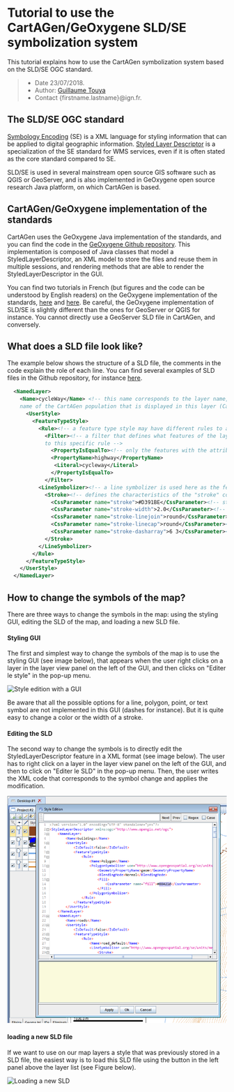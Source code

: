 # Tutorial to use the CartAGen/GeOxygene SLD/SE symbolization system
This tutorial explains how to use the CartAGen symbolization system based on the SLD/SE OGC standard.

> - Date 23/07/2018.
> - Author: [Guillaume Touya][1]
> - Contact {firstname.lastname}@ign.fr.

The SLD/SE OGC standard
-------------
[Symbology Encoding][3] (SE) is a XML language for styling information that can be applied to digital geographic information. [Styled Layer Descriptor][2] is a specialization of the SE standard for WMS services, even if it is often stated as the core standard compared to SE.

SLD/SE is used in several mainstream open source GIS software such as QGIS or GeoServer, and is also implemented in GeOxygene open source research Java platform, on which CartAGen is based.

CartAGen/GeOxygene implementation of the standards
-------------
CartAGen uses the GeOxygene Java implementation of the standards, and you can find the code in the [GeOxygene Github repository][7]. This implementation is composed of Java classes that model a StyledLayerDescriptor, an XML model to store the files and reuse them in multiple sessions, and rendering methods that are able to render the StyledLayerDescriptor in the GUI.

You can find two tutorials in French (but figures and the code can be understood by English readers) on the GeOxygene implementation of the standards, [here][5] and [here][6].
Be careful, the GeOxygene implementation of SLD/SE is slightly different than the ones for GeoServer or QGIS for instance. You cannot directly use a GeoServer SLD file in CartAGen, and conversely.

What does a SLD file look like?
-------------

The example below shows the structure of a SLD file, the comments in the code explain the role of each line. You can find several examples of SLD files in the Github repository, for instance [here][4].

```xml
  <NamedLayer>
    <Name>cycleWay</Name> <!-- this name corresponds to the layer name, i.e. the
    name of the CartAGen population that is displayed in this layer (CartAGenDataSet.CYCLEWAY_POP in this case) -->
      <UserStyle>
        <FeatureTypeStyle>
          <Rule><!-- a feature type style may have different rules to apply different symbols to different features (e.g. minor roads vs. major roads) -->
            <Filter><!-- a filter that defines what features of the layer apply
            to this specific rule -->
              <PropertyIsEqualTo><!-- only the features with the attribute 'highway' = 'cycleway' have the following symbol  -->
              <PropertyName>highway</PropertyName>
               <Literal>cycleway</Literal>
              </PropertyIsEqualTo>
            </Filter>	 	
          <LineSymbolizer><!-- a line symbolizer is used here as the features are lines. Point, polygon, and text symbolizers also exist -->
            <Stroke><!-- defines the characteristics of the "stroke" component of the symbol -->
              <CssParameter name="stroke">#D391BE</CssParameter><!-- stroke color in RGB -->
              <CssParameter name="stroke-width">2.0</CssParameter><!-- stroke width in pixels -->
              <CssParameter name="stroke-linejoin">round</CssParameter><!-- type of stroke line join -->
              <CssParameter name="stroke-linecap">round</CssParameter><!-- type of stroke line cap -->
              <CssParameter name="stroke-dasharray">6 3</CssParameter><!-- characteristics of the dashes in the line (length of dash in pixels and then length of space in pixels) -->
            </Stroke>
          </LineSymbolizer>          	
        </Rule>  
      </FeatureTypeStyle>		  
    </UserStyle>
  </NamedLayer>
```


How to change the symbols of the map?
-------------

There are three ways to change the symbols in the map: using the styling GUI, editing the SLD of the map, and loading a new SLD file.

#### [](#header-4)Styling GUI

The first and simplest way to change the symbols of the map is to use the styling GUI (see image below), that appears when the user right clicks on a layer in the layer view panel on the left of the GUI, and then clicks on "Editer le style" in the pop-up menu.

![Style edition with a GUI](assets/images/style_edition.png)

Be aware that all the possible options for a line, polygon, point, or text symbol are not implemented in this GUI (dashes for instance). But it is quite easy to change a color or the width of a stroke.

#### [](#header-4)Editing the SLD

The second way to change the symbols is to directly edit the StyledLayerDescriptor feature in a XML format (see image below). The user has to right click on a layer in the layer view panel on the left of the GUI, and then to click on "Editer le SLD" in the pop-up menu. Then, the user writes the XML code that corresponds to the symbol change and applies the modification.

![Editing the SLD](assets/images/sld_edition.png)

#### [](#header-4)loading a new SLD file
If we want to use on our map layers a style that was previously stored in a SLD file, the easiest way is to load this SLD file using the button in the left panel above the layer list (see Figure below).

![Loading a new SLD](assets/images/sld_loading.png)


[1]: https://umrlastig.github.io/guillaume-touya/
[2]: http://www.opengeospatial.org/standards/sld
[3]: http://www.opengeospatial.org/standards/se
[4]: https://github.com/IGNF/CartAGen/tree/master/cartagen-appli/src/main/resources/sld
[5]: http://ignf.github.io/geoxygene/documentation/tutorial/motif.html
[6]: http://ignf.github.io/geoxygene/documentation/tutorial/contour.html
[7]: https://github.com/IGNF/geoxygene/tree/master/geoxygene-style/src/main/java/fr/ign/cogit/geoxygene/style
